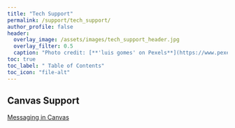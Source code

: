 ```yaml
---
title: "Tech Support"
permalink: /support/tech_support/
author_profile: false
header:
  overlay_image: /assets/images/tech_support_header.jpg 
  overlay_filter: 0.5
  caption: "Photo credit: [**'luis gomes' on Pexels**](https://www.pexels.com/photo/blur-close-up-code-computer-546819/)"
toc: true
toc_label: " Table of Contents"
toc_icon: "file-alt"
---
```


## Canvas Support
<a href="/support/tech_support/messaging_in_canvas" class="btn btn--inverse btn--x-large">Messaging in Canvas</a>